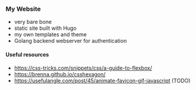### My Website

- very bare bone
- static site built with Hugo
- my own templates and theme
- Golang backend webserver for authentication

#### Useful resources
- https://css-tricks.com/snippets/css/a-guide-to-flexbox/
- https://brenna.github.io/csshexagon/
- https://usefulangle.com/post/45/animate-favicon-gif-javascript (TODO)
